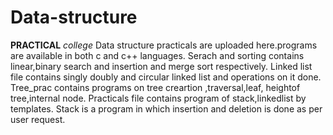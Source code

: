 # Data-structure
**PRACTICAL**
*college*
Data structure practicals are uploaded here.programs are available in both c and c++ languages.
Serach and sorting contains linear,binary search and insertion and merge sort respectively.
Linked list file contains singly doubly and circular linked list and operations on it done.
Tree_prac contains programs on tree creartion ,traversal,leaf, heightof tree,internal node.
Practicals file contains program of stack,linkedlist by templates.
Stack is a program in which insertion and deletion is done as per user request.
